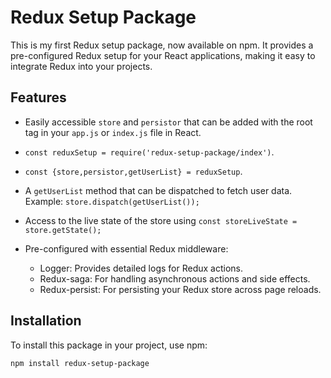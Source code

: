 # Redux Setup Package

This is my first Redux setup package, now available on npm. It provides a pre-configured Redux setup for your React applications, making it easy to integrate Redux into your projects.

## Features

- Easily accessible `store` and `persistor` that can be added with the root tag in your `app.js` or `index.js` file in React.

- `const reduxSetup = require('redux-setup-package/index')`.
- `const {store,persistor,getUserList} = reduxSetup`.

- A `getUserList` method that can be dispatched to fetch user data. Example: `store.dispatch(getUserList());`

- Access to the live state of the store using `const storeLiveState = store.getState();`

- Pre-configured with essential Redux middleware:
  - Logger: Provides detailed logs for Redux actions.
  - Redux-saga: For handling asynchronous actions and side effects.
  - Redux-persist: For persisting your Redux store across page reloads.

## Installation

To install this package in your project, use npm:

```bash
npm install redux-setup-package

